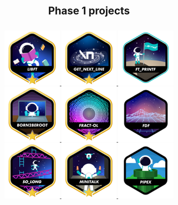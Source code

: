 <div align=center>
	<h1>
		Phase 1 projects
	</h1>
</div>
<br>

<div align=center>
	<a href="https://github.com/andreyvdl/42-libft" target="_blank">
		<img src="./images/libftm.png" alt="Silêncio na biblioteca 🤫" >
	</a>
	<a href="https://github.com/andreyvdl/42-get-next-line" target="_blank">
		<img src="./images/get_next_linem.png" alt="Raba eni" >
	</a>
	<a href="https://github.com/andreyvdl/42-ft_printf" target="_blank">
		<img src="./images/ft_printfe.png" alt="agora da pra usar printf" >
	</a>
	<a href="https://github.com/andreyvdl/42-Born2BeRoot" target="_blank">
		<img src="./images/born2berootm.png" alt="já da pra formatar o pc" >
	</a>
	<a href="https://github.com/andreyvdl/42-fract-ol" target="_blank">
		<img src="./images/fract-olm.png" alt="funny colors go brrrrrrrrrrrr" >
	</a>
	<a href="https://github.com/andreyvdl/42-FdF" target="_blank">
		<img src="./images/fdfn.png" alt="Eu não sei matemática básica" >
	</a>
	<a href="https://github.com/andreyvdl/42-so_long" target="_blank">
		<img src="./images/so_longm.png" alt="7 ou mais funções todo dia" >
	</a>
	<a href="https://github.com/andreyvdl/42-minitalk" target="_blank">
		<img src="./images/minitalkm.png" alt="... --- ..." >
	</a>
	<img src="./images/pipexn.png" alt="nanoshell" >
</div>
